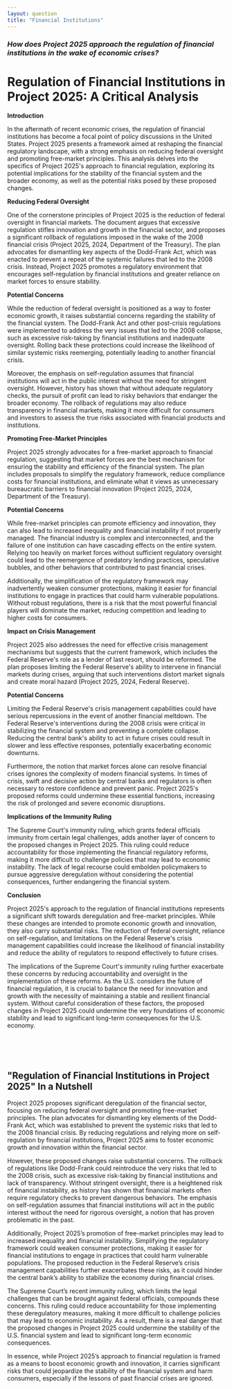 ```yaml
---
layout: question
title: "Financial Institutions"
---
```


### *How does Project 2025 approach the regulation of financial institutions in the wake of economic crises?*


# Regulation of Financial Institutions in Project 2025: A Critical Analysis

**Introduction**

In the aftermath of recent economic crises, the regulation of financial institutions has become a focal point of policy discussions in the United States. Project 2025 presents a framework aimed at reshaping the financial regulatory landscape, with a strong emphasis on reducing federal oversight and promoting free-market principles. This analysis delves into the specifics of Project 2025's approach to financial regulation, exploring its potential implications for the stability of the financial system and the broader economy, as well as the potential risks posed by these proposed changes.

**Reducing Federal Oversight**

One of the cornerstone principles of Project 2025 is the reduction of federal oversight in financial markets. The document argues that excessive regulation stifles innovation and growth in the financial sector, and proposes a significant rollback of regulations imposed in the wake of the 2008 financial crisis (Project 2025, 2024, Department of the Treasury). The plan advocates for dismantling key aspects of the Dodd-Frank Act, which was enacted to prevent a repeat of the systemic failures that led to the 2008 crisis. Instead, Project 2025 promotes a regulatory environment that encourages self-regulation by financial institutions and greater reliance on market forces to ensure stability.

**Potential Concerns**

While the reduction of federal oversight is positioned as a way to foster economic growth, it raises substantial concerns regarding the stability of the financial system. The Dodd-Frank Act and other post-crisis regulations were implemented to address the very issues that led to the 2008 collapse, such as excessive risk-taking by financial institutions and inadequate oversight. Rolling back these protections could increase the likelihood of similar systemic risks reemerging, potentially leading to another financial crisis.

Moreover, the emphasis on self-regulation assumes that financial institutions will act in the public interest without the need for stringent oversight. However, history has shown that without adequate regulatory checks, the pursuit of profit can lead to risky behaviors that endanger the broader economy. The rollback of regulations may also reduce transparency in financial markets, making it more difficult for consumers and investors to assess the true risks associated with financial products and institutions.

**Promoting Free-Market Principles**

Project 2025 strongly advocates for a free-market approach to financial regulation, suggesting that market forces are the best mechanism for ensuring the stability and efficiency of the financial system. The plan includes proposals to simplify the regulatory framework, reduce compliance costs for financial institutions, and eliminate what it views as unnecessary bureaucratic barriers to financial innovation (Project 2025, 2024, Department of the Treasury).

**Potential Concerns**

While free-market principles can promote efficiency and innovation, they can also lead to increased inequality and financial instability if not properly managed. The financial industry is complex and interconnected, and the failure of one institution can have cascading effects on the entire system. Relying too heavily on market forces without sufficient regulatory oversight could lead to the reemergence of predatory lending practices, speculative bubbles, and other behaviors that contributed to past financial crises.

Additionally, the simplification of the regulatory framework may inadvertently weaken consumer protections, making it easier for financial institutions to engage in practices that could harm vulnerable populations. Without robust regulations, there is a risk that the most powerful financial players will dominate the market, reducing competition and leading to higher costs for consumers.

**Impact on Crisis Management**

Project 2025 also addresses the need for effective crisis management mechanisms but suggests that the current framework, which includes the Federal Reserve's role as a lender of last resort, should be reformed. The plan proposes limiting the Federal Reserve's ability to intervene in financial markets during crises, arguing that such interventions distort market signals and create moral hazard (Project 2025, 2024, Federal Reserve).

**Potential Concerns**

Limiting the Federal Reserve's crisis management capabilities could have serious repercussions in the event of another financial meltdown. The Federal Reserve's interventions during the 2008 crisis were critical in stabilizing the financial system and preventing a complete collapse. Reducing the central bank's ability to act in future crises could result in slower and less effective responses, potentially exacerbating economic downturns.

Furthermore, the notion that market forces alone can resolve financial crises ignores the complexity of modern financial systems. In times of crisis, swift and decisive action by central banks and regulators is often necessary to restore confidence and prevent panic. Project 2025's proposed reforms could undermine these essential functions, increasing the risk of prolonged and severe economic disruptions.

**Implications of the Immunity Ruling**

The Supreme Court's immunity ruling, which grants federal officials immunity from certain legal challenges, adds another layer of concern to the proposed changes in Project 2025. This ruling could reduce accountability for those implementing the financial regulatory reforms, making it more difficult to challenge policies that may lead to economic instability. The lack of legal recourse could embolden policymakers to pursue aggressive deregulation without considering the potential consequences, further endangering the financial system.

**Conclusion**

Project 2025's approach to the regulation of financial institutions represents a significant shift towards deregulation and free-market principles. While these changes are intended to promote economic growth and innovation, they also carry substantial risks. The reduction of federal oversight, reliance on self-regulation, and limitations on the Federal Reserve's crisis management capabilities could increase the likelihood of financial instability and reduce the ability of regulators to respond effectively to future crises.

The implications of the Supreme Court's immunity ruling further exacerbate these concerns by reducing accountability and oversight in the implementation of these reforms. As the U.S. considers the future of financial regulation, it is crucial to balance the need for innovation and growth with the necessity of maintaining a stable and resilient financial system. Without careful consideration of these factors, the proposed changes in Project 2025 could undermine the very foundations of economic stability and lead to significant long-term consequences for the U.S. economy.

<br><br><br>

## <span id="nutshell">"Regulation of Financial Institutions in Project 2025" In a Nutshell</span>

Project 2025 proposes significant deregulation of the financial sector, focusing on reducing federal oversight and promoting free-market principles. The plan advocates for dismantling key elements of the Dodd-Frank Act, which was established to prevent the systemic risks that led to the 2008 financial crisis. By reducing regulations and relying more on self-regulation by financial institutions, Project 2025 aims to foster economic growth and innovation within the financial sector.

However, these proposed changes raise substantial concerns. The rollback of regulations like Dodd-Frank could reintroduce the very risks that led to the 2008 crisis, such as excessive risk-taking by financial institutions and lack of transparency. Without stringent oversight, there is a heightened risk of financial instability, as history has shown that financial markets often require regulatory checks to prevent dangerous behaviors. The emphasis on self-regulation assumes that financial institutions will act in the public interest without the need for rigorous oversight, a notion that has proven problematic in the past.

Additionally, Project 2025’s promotion of free-market principles may lead to increased inequality and financial instability. Simplifying the regulatory framework could weaken consumer protections, making it easier for financial institutions to engage in practices that could harm vulnerable populations. The proposed reduction in the Federal Reserve’s crisis management capabilities further exacerbates these risks, as it could hinder the central bank’s ability to stabilize the economy during financial crises.

The Supreme Court’s recent immunity ruling, which limits the legal challenges that can be brought against federal officials, compounds these concerns. This ruling could reduce accountability for those implementing these deregulatory measures, making it more difficult to challenge policies that may lead to economic instability. As a result, there is a real danger that the proposed changes in Project 2025 could undermine the stability of the U.S. financial system and lead to significant long-term economic consequences.

In essence, while Project 2025’s approach to financial regulation is framed as a means to boost economic growth and innovation, it carries significant risks that could jeopardize the stability of the financial system and harm consumers, especially if the lessons of past financial crises are ignored.
